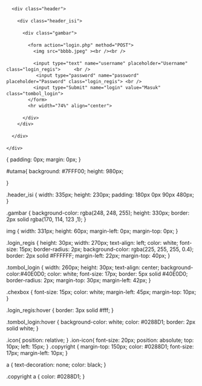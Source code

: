 

<html>
  <head>
    <title> Form Login Type 1 </title>
    <link href="login1.css" rel="stylesheet" type="text/css" >
  </head>

  <body>
    <div id="utama">

      <div class="header">

        <div class="header_isi">

          <div class="gambar">

            <form action="login.php" method="POST">
              <img src="bbbb.jpeg" ><br /><br />

              <input type="text" name="username" placeholder="Username" class="login_regis">     <br />
               <input type="password" name="password" placeholder="Password" class="login_regis"> <br />
              <input type="Submit" name="login" value="Masuk" class="tombol_login">
            </form>
            <hr width="74%" align="center">

          </div>
        </div>

      </div>

    </div>
  </body>
</html>


 {
  padding: 0px;
  margin: 0px;
}

#utama{
background: #7FFF00;
height: 980px;

}

.header_isi {
  width: 335px;
  height: 230px;
  padding: 180px 0px 90px 480px;
}

.gambar {
  background-color: rgba(248, 248, 255);
  height: 330px;
  border: 2px solid rgba(170, 114, 123 ,1);
}

img {
  width: 331px;
  height: 60px;
  margin-left: 0px;
  margin-top: 0px;
}

.login_regis {
  height: 30px;
  width: 270px;
  text-align: left;
  color: white;
  font-size: 15px;
  border-radius: 2px;
  background-color: rgba(225, 255, 255, 0.4);
  border: 2px solid #FFFFFF;
  margin-left: 22px;
  margin-top: 40px;
}

.tombol_login {
  width: 260px;
  height: 30px;
  text-align: center;
  background-color:#40E0D0;
  color: white;
  font-size: 17px;
  border: 5px solid #40E0D0;
  border-radius: 2px;
  margin-top: 30px;
  margin-left: 42px;
}

.chexbox {
  font-size: 15px;
  color: white;
  margin-left: 45px;
  margin-top: 10px;
}

.login_regis:hover {
  border: 3px solid #fff;
}

.tombol_login:hover {
  background-color: white;
  color: #0288D1;
  border: 2px solid white;
}

.icon{
position: relative;
}
.ion-icon{
font-size: 20px;
position: absolute;
top: 10px;
left: 15px;
}
.copyright {
  margin-top: 150px;
  color: #0288D1;
  font-size: 17px;
  margin-left: 10px;
}

a {
  text-decoration: none;
  color: black;
}

.copyright a {
  color: #0288D1;
}
